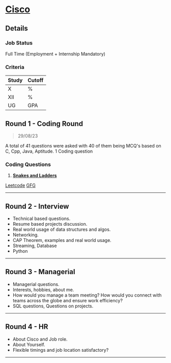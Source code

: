 # [Cisco](https://cisco.com/)

## Details

### Job Status

Full Time (Employment + Internship Mandatory)

### Criteria

| Study | Cutoff |
|-------|--------|
| X     | %      |
| XII   | %      |
| UG    | GPA    |

[comment]: # (Any other details go under this. This is a comment)


[comment]: # (Details about the rounds go under this comment.)

## Round 1 - Coding Round

> 29/08/23

[comment]: # (Summary of the sections and experience below this comment.)

A total of 41 questions were asked with 40 of them being MCQ's based on C, Cpp, Java, Aptitude.
1 Coding question

### Coding Questions

1. **[Snakes and Ladders](https://leetcode.com/discuss/interview-question/1489795/cisco-sde-oa-snakes-ladders-pro)**

[comment]: # (Add any resources or links or code to this question under this comment.)

[Leetcode](https://leetcode.com/problems/snakes-and-ladders/)
[GFG](https://www.hackerrank.com/challenges/the-quickest-way-up/problem)

---

## Round 2 - Interview

- Technical based questions.
- Resume based projects discussion.
- Real world usage of data structures and algos.
- Networking.
- CAP Theorem, examples and real world usage.
- Streaming, Database
- Python

---

## Round 3 - Managerial

- Managerial questions.
- Interests, hobbies, about me.
- How would you manage a team meeting? How would you connect with teams across the globe and ensure work efficiency?
- SQL questions, Questions on projects.

---

## Round 4 - HR

- About Cisco and Job role.
- About Yourself.
- Flexible timings and job location satisfactory?

---
